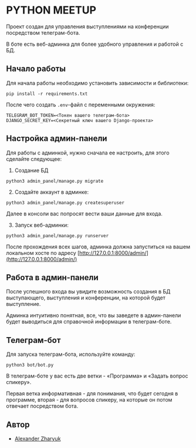 # PYTHON MEETUP
Проект создан для управления выступлениями на конференции посредством телеграм-бота.

В боте есть веб-админка для более удобного управления и работой с БД.

## Начало работы
Для начала работы необходимо установить зависимости и библиотеки:
```shell
pip install -r requirements.txt
```

После чего создать `.env`-файл с переменными окружения:
```
TELEGRAM_BOT_TOKEN=<Токен вашего телеграм-бота>
DJANGO_SECRET_KEY=<Секретный ключ вашего Django-проекта>
```

## Настройка админ-панели
Для работы с админкой, нужно сначала ее настроить, для этого сделайте следующее:


1. Создание БД
```shell
python3 admin_panel/manage.py migrate
```
2. Создайте аккаунт в админке:
```shell
python3 admin_panel/manage.py createsuperuser
```
Далее в консоли вас попросят вести ваши данные для входа.

3. Запуск веб-админки:
```shell
python3 admin_panel/manage.py runserver
```

После прохождения всех шагов, админка должна запуститься на вашем локальном хосте по адресу [http://127.0.0.1:8000/admin/](http://127.0.0.1:8000/admin/)

## Работа в админ-панели
После успешного входа вы увидите возможность создания в БД выступающего, выступления и конференции, на которой будет выступление.

Админка интуитивно понятная, все, что вы заведете в админ-панели будет выводиться для справочной информации в телеграм-боте.

## Телеграм-бот
Для запуска телеграм-бота, используйте команду:
```shell
python3 bot/bot.py
```

В телеграм-боте у вас есть две ветки - «Программа» и «Задать вопрос спикеру».

Первая ветка информативная - для понимания, что будет сегодня в программе, вторая - для вопросов спикеру, на которые он потом отвечает посредством бота.

## Автор
- [Alexander Zharyuk](https://github.com/AlexanderZharyuk/)
